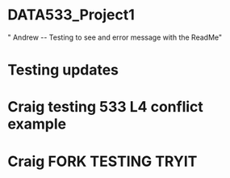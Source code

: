 # DATA533_Project1

" Andrew -- Testing to see and error message with the ReadMe" 
# Testing updates

# Craig testing 533 L4 conflict example


# Craig FORK TESTING TRYIT
